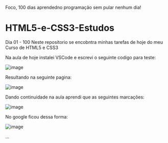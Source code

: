 Foco, 100 dias aprendedno programação sem pular nenhum dia!

# HTML5-e-CSS3-Estudos
Dia 01 - 100
Neste repositorio se encobntra minhas tarefas de hoje do meu Curso de HTML5 e CSS3

Na aula de hoje instalei VSCode e escrevi o seguinte codigo para teste:

![image](https://github.com/Mer1daAndrea/HTML5-e-CSS3-Estudos/assets/167032071/bde8d62b-7a03-4c1a-a967-e61b511dbd1d)


Resultando na seguinte pagina:

![image](https://github.com/Mer1daAndrea/HTML5-e-CSS3-Estudos/assets/167032071/8a2f67c5-8e34-49ce-a60c-9ad017ac6e70)

Dando continuidade na aula aprendi que as seguintes marcações:

![image](https://github.com/Mer1daAndrea/HTML5-e-CSS3-Estudos/assets/167032071/29fbf8be-3a2e-408d-a5fe-30f1af4dcbdc)
  

No google ficou dessa forma:

![image](https://github.com/Mer1daAndrea/HTML5-e-CSS3-Estudos/assets/167032071/972fdacc-8056-4c99-aa8a-f044f00c6e86)

...
